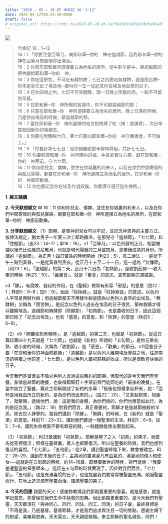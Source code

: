 ```yaml
---
title: "2020 – 05 – 10 QT 申命記 16：1~12"
date: 2025-04-12T00:29:40+0800
draft: false
# original_url: https://cmtc.tw/2020-05-10-qt-%e7%94%b3%e5%91%bd%e8%a8%98-16%ef%bc%9a112
---
```


![](/images/qt.jpg)
> 申命記 16：1\~12  
> 16：1 「你要注意亞筆月，向耶和華─你的　神守逾越節，因為耶和華─你的　神在亞筆月夜間領你出埃及。  
> 16：2 你當在耶和華所選擇要立為他名的居所，從牛群羊群中，將逾越節的祭牲獻給耶和華─你的　神。  
> 16：3 你吃這祭牲，不可吃有酵的餅；七日之內要吃無酵餅，就是困苦餅─你本是急忙出了埃及地─要叫你一生一世記念你從埃及地出來的日子。  
> 16：4 在你四境之內，七日不可見麵酵，頭一日晚上所獻的肉，一點不可留到早晨。  
> 16：5 在耶和華─你　神所賜的各城中，你不可獻逾越節的祭；  
> 16：6 只當在耶和華─你　神所選擇要立為他名的居所，晚上日落的時候，乃是你出埃及的時候，獻逾越節的祭。  
> 16：7 當在耶和華─你　神所選擇的地方把肉烤了吃（烤：或譯煮），次日早晨就回到你的帳棚去。  
> 16：8 你要吃無酵餅六日，第七日要向耶和華─你的　神守嚴肅會，不可做工。」  
> 16：9 「你要計算七七日：從你開鐮收割禾稼時算起，共計七七日。  
> 16：10 你要照耶和華─你　神所賜你的福，手裏拿著甘心祭，獻在耶和華─你的　神面前，守七七節。  
> 16：11 你和你兒女、僕婢，並住在你城裏的利未人，以及在你們中間寄居的與孤兒寡婦，都要在耶和華─你　神所選擇立為他名的居所，在耶和華─你的　神面前歡樂。  
> 16：12 你也要記念你在埃及作過奴僕。你要謹守遵行這些律例。」

**1. 經文誦讀**

**2.  今天默想經文**
申 16：11 你和你兒女、僕婢，並住在你城裏的利未人，以及在你們中間寄居的與孤兒寡婦，都要在耶和華─你　神所選擇立為他名的居所，在耶和華─你的　神面前歡樂。

**3. 分享默想經文**
（1）節期，是使神的兒女可以牢記，並記念神恩典的主要方式。按律法規定，猶太男子一年要三次上耶路撒冷，在那兒守「逾越節」、「七七節」和「住棚節」（出23：14\~17；申16：16）。v1「亞筆月」：以色列曆的正月，相當被擄以後巴比倫曆的尼散月，也就是現代陽曆的三月或四月，是麥穗成熟的月份。所謂的「逾越節」，為正月十四日黃昏的時候開始（利23：5），有二說法：一是從下午三點到黃昏，一是從黃昏到黑夜。從正月十五至二十一日，這一週為「無酵節」（利23：6）。「逾越節」的第二天，正月十六日為「初熟節」，是收割莊稼──收大麥的時候（利23：10）。「嚴肅會」，就是「畢會」的意思，宣布節期完滿結束。

v3「酵」，有腐敗、發起的作用，在《聖經》裡常有形容「邪惡」的意思（路12：1；林前5：6\~8；加5：9）。因此「除掉酵」，就是「除掉罪惡」的意思。以色列人平常是用酵作餅；但逾越節那天不用酵作餅是因為以色列人倉卒的出埃及。「無酵餅」又稱為「困苦餅」，是記念以色列人過去在埃及的日子很苦，蒙神救贖才得以離開埃及。逾越節和無酵節（除酵節）、「初熟節」，也是農收的日子，因此這個節日除了「記念出埃及」，也有「感恩」的意思，和「除罪」的意思（林前5：6\~8）。

（2）v9「開鐮收割禾稼時」，是「逾越節」的第二天，也就是「初熟節」。從這日算起第四十九天就是「七七節」，也就是《新約》所說的「五旬節」，是無花果初熟、收小麥的時候，又稱為「收割節」，是「感恩」、「歡樂」的節日。v11這些日子要「在耶和華你的神面前歡樂」：「逾越節」是以色列人離開埃及罪惡之地，往迦南流奶與蜜之地前進；「七七節」，是以色列人慶祝莊稼的收成，所以是很歡喜快樂的日子。

今天我們基督徒並不像以色列人會過這些舊約的節期，但取代的是今天我們有聖餐，象徵逾越節的晚餐，也象徵耶穌釘十字架前與門徒同吃的「最後的晚餐」，在當中設立了聖餐，藉此主耶穌開啟了新約的序幕：「飯後也照樣拿起杯來，說：「這杯是用我血所立的新約，是為你們流出來的。」（路22：20）、「又拿起餅來，祝謝了，就擘開，遞給他們，說：這是我的身體，為你們捨的，你們也應當如此行，為的是記念我。」（路22：19）對我們而言，真正重要的，耶穌才是逾越節被殺的羊羔，除去世人罪孽的。當我們講到「除酵」、「無酵」的時候，在《新約》就是「聖潔」的意思。林前11：23\~32，講到我們要過一個聖潔的生活。林前5：6\~8、加5：7\~9，講到生命裡面不要有罪惡的酵，一點麵酵能使全團發起來。

（3）「初熟節」：利23章講到「初熟節」。耶穌是睡了之人「初熟」的果子，祂首先從死裡復活；照樣在基督裏，眾人也都要復活。所以在聖餐的時候，我們也想到復活的喜悅。「七七節」、「五旬節」：徒2章，講到聖靈降臨下來，教會被建立。珥2：28\~29，講到在末後的日子，主將祂的靈澆灌凡有血氣的，澆灌祂的僕人和使女──這就是在五旬節的時候。約14\~16章，耶穌要離世的時候，對門徒說：「我要差遣聖靈的保惠師來。」 這話在五旬節的時候實現了。因此對我們而言，「七七節」、「五旬節」也是充滿喜悅的日子，也是提醒我們要常常被聖靈充滿，順服聖靈而行，在地上追求滿有聖靈而活，結滿聖靈的果子。

**4. 今天的回應**
親愛的天父！感謝祢教導我們節期最重要的意義，就是感恩，就是牢記莫忘，祢曾經在我們生命中拯救的恩典。但比節期更重要的，是今天我們有聖靈，天天都活在「與神同心、同行、同住、同工、同活」的日子裏，最終目標是「不再是我，乃是基督。基督耶穌，才是我們追求與注目一切的焦點，感謝主賜下的盼望、喜樂與恩典，天天莫忘，天天親密跟隨。奉主耶穌的聖名禱告，阿們！
